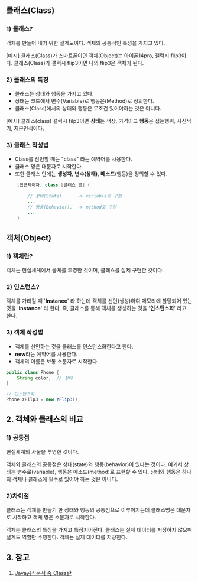 

## 클래스(Class)


### 1) 클래스?
객체를 만들어 내기 위한 설계도이다. 객체의 공통적인 특성을 가지고 있다. 

[예시]
	클래스(Class)가 스마트폰이면 객체(Object)는 아이폰14pro, 갤럭시 flip3이다. 
	클래스(Class)가 갤럭시 flip3이면 나의 flip3은 객체가 된다. 

### 2) 클래스의 특징
- 클래스는 상태와 행동을 가지고 있다.
- 상태는 코드에서 변수(Variable)로 행동은(Method)로 정의한다.
- 클래스(Class)에서의 상태와 행동은 무조건 있어야하는 것은 아니다.

[예시]
	클래스(class) 갤럭시 filp3이면
	**상태**는 색상, 가격이고 **행동**은 접는행위, 사진찍기, 지문인식이다.

###  3) 클래스 작성법
- Class를 선언할 때는 "class" 라는 예약어를 사용한다.
- 클래스 명은 대문자로 시작한다.
- 또한 클래스 안에는 **생성자**, **변수(상태)**, **메소드**(행동)을 정의할 수 있다. 
~~~Java
	[접근제어자] class [클래스 명] {
	
		// 상태(State)      -> variable로 구현
		...
		// 행동(Behavior).  -> method로 구현
		...
	}
~~~



## 객체(Object)

### 1) 객체란?
객체는 현실세계에서 물체를 투영한 것이며, 클래스를 실제 구현한 것이다. 


### 2) 인스턴스?
객체를 가리킬 때 '**Instance**' 라 하는데
객체를 선언(생성)하여 메모리에 할당되어 있는 것을 '**Instance**' 라 한다. 
즉, 클래스를 통해 객체를 생성하는 것을 '**인스턴스화**' 라고 한다. 

### 3) 객체 작성법
- 객체를 선언하는 것을 클래스를 인스턴스화한다고 한다.
- **new**라는 예약어를 사용한다. 
- 객체의 이름은 보통 소문자로 시작한다.
~~~Java
public class Phone {
	String color;  // 상태	
}

// 인스턴스화
Phone zFilp3 = new zFlip3();
~~~

## 2. 객체와 클래스의 비교

### 1) 공통점

현실세계의 사물을 투영한 것이다.

객체와 클래스의 공통점은 상태(state)와 행동(behavior)이 있다는 것이다. 
여기서 상태는 변수로(variable), 행동은 메소드(method)로 표현할 수 있다. 
상태와 행동은 하나의 객체나 클래스에 필수로 있어야 하는 것은 아니다.

### 2)차이점
클래스는 객체를 만들기 한 상태와 행동의 공통점으로 이루어지는데
클래스명은 대문자로 시작하고 객체 명은 소문자로 시작한다.

객체는 클래스의 특징을 가지고 특정지어진다. 
클래스는 실제 데이터를 저장하지 않으며 설계도 역할만 수행한다.
객체는 실제 데이터를 저장한다. 


## 3. 참고
1. [Java공식문서 중 Class란](https://docs.oracle.com/javase/tutorial/java/concepts/class.html)